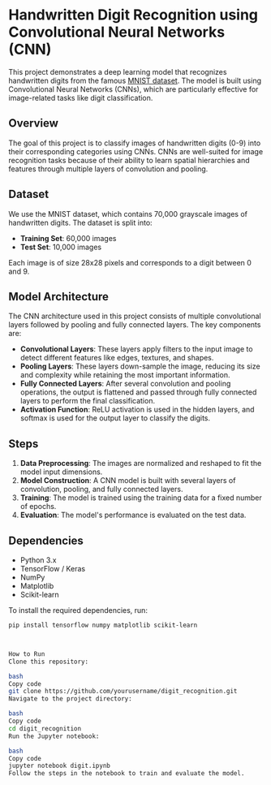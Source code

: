 # Handwritten Digit Recognition using Convolutional Neural Networks (CNN)

This project demonstrates a deep learning model that recognizes handwritten digits from the famous [MNIST dataset](http://yann.lecun.com/exdb/mnist/). The model is built using Convolutional Neural Networks (CNNs), which are particularly effective for image-related tasks like digit classification.

## Overview

The goal of this project is to classify images of handwritten digits (0-9) into their corresponding categories using CNNs. CNNs are well-suited for image recognition tasks because of their ability to learn spatial hierarchies and features through multiple layers of convolution and pooling.

## Dataset

We use the MNIST dataset, which contains 70,000 grayscale images of handwritten digits. The dataset is split into:
- **Training Set**: 60,000 images
- **Test Set**: 10,000 images

Each image is of size 28x28 pixels and corresponds to a digit between 0 and 9.

## Model Architecture

The CNN architecture used in this project consists of multiple convolutional layers followed by pooling and fully connected layers. The key components are:

- **Convolutional Layers**: These layers apply filters to the input image to detect different features like edges, textures, and shapes.
- **Pooling Layers**: These layers down-sample the image, reducing its size and complexity while retaining the most important information.
- **Fully Connected Layers**: After several convolution and pooling operations, the output is flattened and passed through fully connected layers to perform the final classification.
- **Activation Function**: ReLU activation is used in the hidden layers, and softmax is used for the output layer to classify the digits.

## Steps

1. **Data Preprocessing**: The images are normalized and reshaped to fit the model input dimensions.
2. **Model Construction**: A CNN model is built with several layers of convolution, pooling, and fully connected layers.
3. **Training**: The model is trained using the training data for a fixed number of epochs.
4. **Evaluation**: The model's performance is evaluated on the test data.

## Dependencies

- Python 3.x
- TensorFlow / Keras
- NumPy
- Matplotlib
- Scikit-learn

To install the required dependencies, run:

```bash
pip install tensorflow numpy matplotlib scikit-learn



How to Run
Clone this repository:

bash
Copy code
git clone https://github.com/yourusername/digit_recognition.git
Navigate to the project directory:

bash
Copy code
cd digit_recognition
Run the Jupyter notebook:

bash
Copy code
jupyter notebook digit.ipynb
Follow the steps in the notebook to train and evaluate the model.
